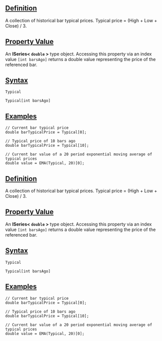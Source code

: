## [Definition](https://developer.ninjatrader.com/docs/desktop/typical\#definition)

A collection of historical bar typical prices. Typical price = (High + Low + Close) / 3.

## [Property Value](https://developer.ninjatrader.com/docs/desktop/typical\#property-value)

An **ISeries< `double` >** type object. Accessing this property via an index value `[int barsAgo]` returns a double value representing the price of the referenced bar.

## [Syntax](https://developer.ninjatrader.com/docs/desktop/typical\#syntax)

`Typical`

`Typical[int barsAgo]`

## [Examples](https://developer.ninjatrader.com/docs/desktop/typical\#examples)

```jsx-150469391 csharp
// Current bar typical price
double barTypicalPrice = Typical[0];

// Typical price of 10 bars ago
double barTypicalPrice = Typical[10];

// Current bar value of a 20 period exponential moving average of typical prices
double value = EMA(Typical, 20)[0];

```

## [Definition](https://developer.ninjatrader.com/docs/desktop/typical\#definition)

A collection of historical bar typical prices. Typical price = (High + Low + Close) / 3.

## [Property Value](https://developer.ninjatrader.com/docs/desktop/typical\#property-value)

An **ISeries< `double` >** type object. Accessing this property via an index value `[int barsAgo]` returns a double value representing the price of the referenced bar.

## [Syntax](https://developer.ninjatrader.com/docs/desktop/typical\#syntax)

`Typical`

`Typical[int barsAgo]`

## [Examples](https://developer.ninjatrader.com/docs/desktop/typical\#examples)

```jsx-150469391 csharp
// Current bar typical price
double barTypicalPrice = Typical[0];

// Typical price of 10 bars ago
double barTypicalPrice = Typical[10];

// Current bar value of a 20 period exponential moving average of typical prices
double value = EMA(Typical, 20)[0];

```